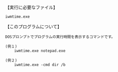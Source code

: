 【実行に必要なファイル】

	iwmtime.exe

【このプログラムについて】

	DOSプロンプトでプログラムの実行時間を表示するコマンドです。

    (例１)
        iwmtime.exe notepad.exe

    (例２)
        iwmtime.exe -cmd dir /b
